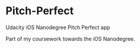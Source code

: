 # Pitch-Perfect
Udacity iOS Nanodegree Pitch Perfect app

Part of my coursework towards the iOS Nanodegree.
